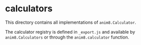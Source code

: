 # calculators

This directory contains all implementations of `anim8.Calculator`.

The calculator registry is defined in `_export.js` and available by `anim8.Calculators` or through the `anim8.calculator` function.
